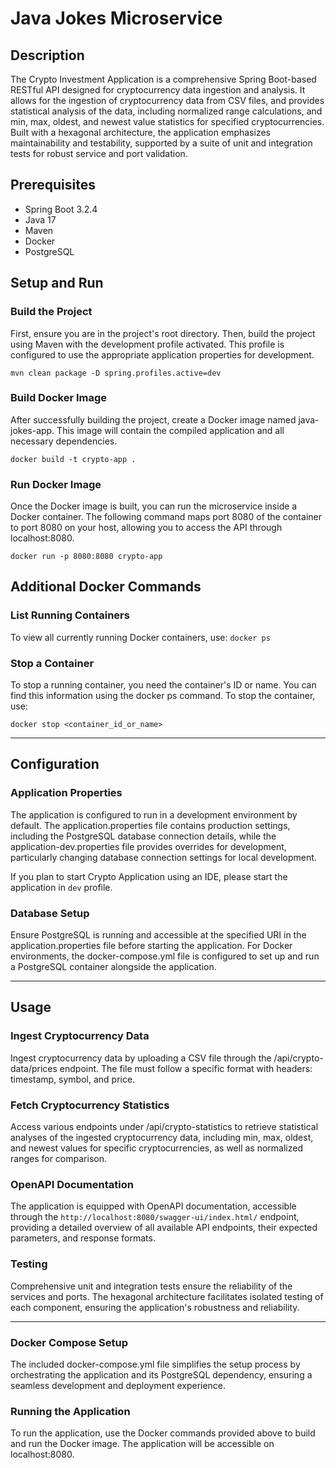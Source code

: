 # Java Jokes Microservice
## Description
The Crypto Investment Application is a comprehensive Spring Boot-based RESTful API designed for cryptocurrency data ingestion and analysis. It allows for the ingestion of cryptocurrency data from CSV files, and provides statistical analysis of the data, including normalized range calculations, and min, max, oldest, and newest value statistics for specified cryptocurrencies. Built with a hexagonal architecture, the application emphasizes maintainability and testability, supported by a suite of unit and integration tests for robust service and port validation.

## Prerequisites
- Spring Boot 3.2.4
- Java 17
- Maven
- Docker 
- PostgreSQL

 
## Setup and Run
### Build the Project
First, ensure you are in the project's root directory. Then, build the project using Maven with the development profile activated. This profile is configured to use the appropriate application properties for development.

`mvn clean package -D spring.profiles.active=dev`
### Build Docker Image
After successfully building the project, create a Docker image named java-jokes-app. This image will contain the compiled application and all necessary dependencies.

`docker build -t crypto-app .`


### Run Docker Image
Once the Docker image is built, you can run the microservice inside a Docker container. The following command maps port 8080 of the container to port 8080 on your host, allowing you to access the API through localhost:8080.

`docker run -p 8080:8080 crypto-app`

## Additional Docker Commands

### List Running Containers
To view all currently running Docker containers, use:
`docker ps`

### Stop a Container
To stop a running container, you need the container's ID or name. You can find this information using the docker ps command. To stop the container, use:

`docker stop <container_id_or_name>`

---

## Configuration
### Application Properties
The application is configured to run in a development environment by default. The application.properties file contains production settings, including the PostgreSQL database connection details, while the application-dev.properties file provides overrides for development, particularly changing database connection settings for local development. 

If you plan to start Crypto Application using an IDE, please start the application in `dev` profile.

### Database Setup
Ensure PostgreSQL is running and accessible at the specified URI in the application.properties file before starting the application. For Docker environments, the docker-compose.yml file is configured to set up and run a PostgreSQL container alongside the application.

---

## Usage
### Ingest Cryptocurrency Data
Ingest cryptocurrency data by uploading a CSV file through the /api/crypto-data/prices endpoint. The file must follow a specific format with headers: timestamp, symbol, and price.

### Fetch Cryptocurrency Statistics
Access various endpoints under /api/crypto-statistics to retrieve statistical analyses of the ingested cryptocurrency data, including min, max, oldest, and newest values for specific cryptocurrencies, as well as normalized ranges for comparison.

### OpenAPI Documentation
The application is equipped with OpenAPI documentation, accessible through the `http://localhost:8080/swagger-ui/index.html/` endpoint, providing a detailed overview of all available API endpoints, their expected parameters, and response formats.

### Testing
Comprehensive unit and integration tests ensure the reliability of the services and ports. The hexagonal architecture facilitates isolated testing of each component, ensuring the application's robustness and reliability.

---

### Docker Compose Setup
The included docker-compose.yml file simplifies the setup process by orchestrating the application and its PostgreSQL dependency, ensuring a seamless development and deployment experience.

### Running the Application
To run the application, use the Docker commands provided above to build and run the Docker image. The application will be accessible on localhost:8080.